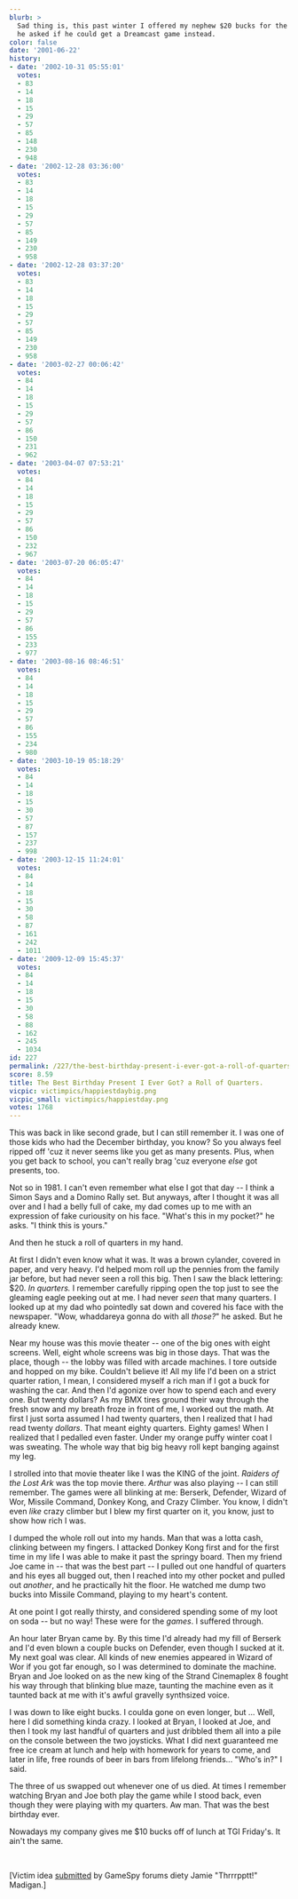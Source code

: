 ```yaml
---
blurb: >
  Sad thing is, this past winter I offered my nephew $20 bucks for the arcade, and
  he asked if he could get a Dreamcast game instead.
color: false
date: '2001-06-22'
history:
- date: '2002-10-31 05:55:01'
  votes:
  - 83
  - 14
  - 18
  - 15
  - 29
  - 57
  - 85
  - 148
  - 230
  - 948
- date: '2002-12-28 03:36:00'
  votes:
  - 83
  - 14
  - 18
  - 15
  - 29
  - 57
  - 85
  - 149
  - 230
  - 958
- date: '2002-12-28 03:37:20'
  votes:
  - 83
  - 14
  - 18
  - 15
  - 29
  - 57
  - 85
  - 149
  - 230
  - 958
- date: '2003-02-27 00:06:42'
  votes:
  - 84
  - 14
  - 18
  - 15
  - 29
  - 57
  - 86
  - 150
  - 231
  - 962
- date: '2003-04-07 07:53:21'
  votes:
  - 84
  - 14
  - 18
  - 15
  - 29
  - 57
  - 86
  - 150
  - 232
  - 967
- date: '2003-07-20 06:05:47'
  votes:
  - 84
  - 14
  - 18
  - 15
  - 29
  - 57
  - 86
  - 155
  - 233
  - 977
- date: '2003-08-16 08:46:51'
  votes:
  - 84
  - 14
  - 18
  - 15
  - 29
  - 57
  - 86
  - 155
  - 234
  - 980
- date: '2003-10-19 05:18:29'
  votes:
  - 84
  - 14
  - 18
  - 15
  - 30
  - 57
  - 87
  - 157
  - 237
  - 998
- date: '2003-12-15 11:24:01'
  votes:
  - 84
  - 14
  - 18
  - 15
  - 30
  - 58
  - 87
  - 161
  - 242
  - 1011
- date: '2009-12-09 15:45:37'
  votes:
  - 84
  - 14
  - 18
  - 15
  - 30
  - 58
  - 88
  - 162
  - 245
  - 1034
id: 227
permalink: /227/the-best-birthday-present-i-ever-got-a-roll-of-quarters/
score: 8.59
title: The Best Birthday Present I Ever Got? a Roll of Quarters.
vicpic: victimpics/happiestdaybig.png
vicpic_small: victimpics/happiestday.png
votes: 1768
---
```


This was back in like second grade, but I can still remember it. I was
one of those kids who had the December birthday, you know? So you always
feel ripped off 'cuz it never seems like you get as many presents. Plus,
when you get back to school, you can't really brag 'cuz everyone *else*
got presents, too.

Not so in 1981. I can't even remember what else I got that day -- I
think a Simon Says and a Domino Rally set. But anyways, after I thought
it was all over and I had a belly full of cake, my dad comes up to me
with an expression of fake curiousity on his face. "What's this in my
pocket?" he asks. "I think this is yours."

And then he stuck a roll of quarters in my hand.

At first I didn't even know what it was. It was a brown cylander,
covered in paper, and very heavy. I'd helped mom roll up the pennies
from the family jar before, but had never seen a roll this big. Then I
saw the black lettering: $20. *In quarters.* I remember carefully
ripping open the top just to see the gleaming eagle peeking out at me. I
had never *seen* that many quarters. I looked up at my dad who pointedly
sat down and covered his face with the newspaper. "Wow, whaddareya gonna
do with all *those?*" he asked. But he already knew.

Near my house was this movie theater -- one of the big ones with eight
screens. Well, eight whole screens was big in those days. That was the
place, though -- the lobby was filled with arcade machines. I tore
outside and hopped on my bike. Couldn't believe it! All my life I'd been
on a strict quarter ration, I mean, I considered myself a rich man if I
got a buck for washing the car. And then I'd agonize over how to spend
each and every one. But twenty dollars? As my BMX tires ground their way
through the fresh snow and my breath froze in front of me, I worked out
the math. At first I just sorta assumed I had twenty quarters, then I
realized that I had read twenty *dollars*. That meant eighty quarters.
Eighty games! When I realized that I pedalled even faster. Under my
orange puffy winter coat I was sweating. The whole way that big big
heavy roll kept banging against my leg.

I strolled into that movie theater like I was the KING of the joint.
*Raiders of the Lost Ark* was the top movie there. *Arthur* was also
playing -- I can still remember. The games were all blinking at me:
Berserk, Defender, Wizard of Wor, Missile Command, Donkey Kong, and
Crazy Climber. You know, I didn't even *like* crazy climber but I blew
my first quarter on it, you know, just to show how rich I was.

I dumped the whole roll out into my hands. Man that was a lotta cash,
clinking between my fingers. I attacked Donkey Kong first and for the
first time in my life I was able to make it past the springy board. Then
my friend Joe came in -- that was the best part -- I pulled out one
handful of quarters and his eyes all bugged out, then I reached into my
other pocket and pulled out *another*, and he practically hit the floor.
He watched me dump two bucks into Missile Command, playing to my heart's
content.

At one point I got really thirsty, and considered spending some of my
loot on soda -- but no way! These were for the *games*. I suffered
through.

An hour later Bryan came by. By this time I'd already had my fill of
Berserk and I'd even blown a couple bucks on Defender, even though I
sucked at it. My next goal was clear. All kinds of new enemies appeared
in Wizard of Wor if you got far enough, so I was determined to dominate
the machine. Bryan and Joe looked on as the new king of the Strand
Cinemaplex 8 fought his way through that blinking blue maze, taunting
the machine even as it taunted back at me with it's awful gravelly
synthsized voice.

I was down to like eight bucks. I coulda gone on even longer, but ...
Well, here I did something kinda crazy. I looked at Bryan, I looked at
Joe, and then I took my last handful of quarters and just dribbled them
all into a pile on the console between the two joysticks. What I did
next guaranteed me free ice cream at lunch and help with homework for
years to come, and later in life, free rounds of beer in bars from
lifelong friends... "Who's in?" I said.

The three of us swapped out whenever one of us died. At times I remember
watching Bryan and Joe both play the game while I stood back, even
though they were playing with my quarters. Aw man. That was the best
birthday ever.

Nowadays my company gives me $10 bucks off of lunch at TGI Friday's. It
ain't the same.

&nbsp;

\[Victim idea [submitted](mailto:feedback@gamespy.com) by GameSpy forums
diety Jamie "Thrrrpptt!" Madigan.\]